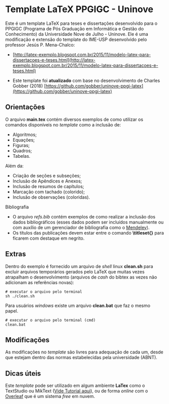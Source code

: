 # Template LaTeX PPGIGC - Uninove

Este é um template LaTeX para teses e dissertações desenvolvido para o PPGIGC (Programa de Pós Graduação em Informática e Gestão do Conhecimento) da Universidade Nove de Julho - Uninove. Ele é uma modificação e extensão do template do IME-USP desenvolvido pelo professor Jesús P. Mena-Chalco:

* [http://latex-exemplo.blogspot.com.br/2015/11/modelo-latex-para-dissertacoes-e-teses.html](http://latex-exemplo.blogspot.com.br/2015/11/modelo-latex-para-dissertacoes-e-teses.html)

* Este template foi **atualizado** com base no desenvolvimento de Charles Gobber (2018) [https://github.com/gobber/uninove-ppgi-latex](https://github.com/gobber/uninove-ppgi-latex)

## Orientações

O arquivo **main.tex** contém diversos exemplos de como utilizar os comandos disponíveis no *template* como a inclusão de:
+ Algoritmos;
+ Equações;
+ Figuras;
+ Quadros;
+ Tabelas.

Além da:
+ Criação de seções e subseções;
+ Inclusão de Apêndices e Anexos;
+ Inclusão de resumos de capítulos;
+ Marcação com tachado (colorido);
+ Inclusão de observações (coloridas).

Bibliografia
+ O arquivo *refs.bib* contém exemplos de como realizar a inclusão dos dados bibliográficos (esses dados podem ser incluídos manualmente ou com auxílio de um gerenciador de bibliografia como o [Mendeley](https://www.mendeley.com/)).
+ Os títulos das publicações devem estar entre o comando **\titleset{}** para ficarem com destaque em negrito.

## Extras

Dentro do exemplo é fornecido um arquivo de *shell* linux **clean.sh** para excluir arquivos temporários gerados pelo LaTeX que muitas vezes atrapalham o desenvolvimento (arquivos de *cash* do bibtex as vezes não adicionam as referências novas):
```
# executar o arquivo pelo terminal
sh ./clean.sh
```
Para usuários *windows* existe um arquivo **clean.bat** que faz o mesmo papel.
```
# executar o arquivo pelo terminal (cmd)
clean.bat
```

## Modificações

As modificações no *template* são livres para adequação de cada um, desde que estejam dentro das normas estabelecidas pela universidade (ABNT).

## Dicas úteis

Este *template* pode ser utilizado em algum ambiente **LaTex** como o TextStudio ou MikText ([Vide Tutorial aqui](https://www.profmat.cefetmg.br/modelos-dissertacao/latex/instalacao-do-latex/)), ou de forma *online* com o [Overleaf](https://overleaf.com/) que é um sistema *free* em nuvem.
